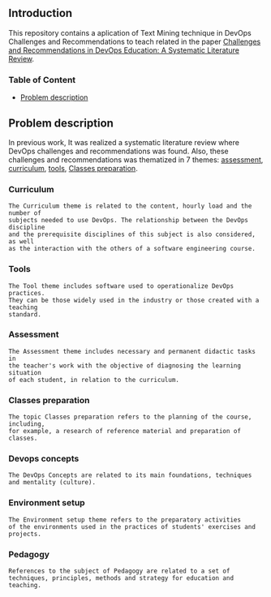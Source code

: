 ## Introduction

This repository contains a aplication of Text Mining technique in DevOps Challenges and Recommendations to teach related in the paper [Challenges and Recommendations in DevOps Education: A Systematic Literature Review](https://dl.acm.org/doi/10.1145/3422392.3422496). 


### Table of Content

- [Problem description](#problem-description)

## Problem description

In previous work, It was realized  a systematic literature review where DevOps challenges and recommendations was found. Also, these challenges and recommendations was thematized in 7 themes: [assessment](#assessment), [curriculum](#curriculum), [tools](#tools), [Classes preparation](#classes-preparation). 


### Curriculum
```
The Curriculum theme is related to the content, hourly load and the number of 
subjects needed to use DevOps. The relationship between the DevOps discipline 
and the prerequisite disciplines of this subject is also considered, as well 
as the interaction with the others of a software engineering course.
```
### Tools
```
The Tool theme includes software used to operationalize DevOps practices. 
They can be those widely used in the industry or those created with a teaching 
standard.
```

### Assessment
```
The Assessment theme includes necessary and permanent didactic tasks in 
the teacher's work with the objective of diagnosing the learning situation 
of each student, in relation to the curriculum.
```

### Classes preparation
```
The topic Classes preparation refers to the planning of the course, including, 
for example, a research of reference material and preparation of classes.
```

### Devops concepts
```
The DevOps Concepts are related to its main foundations, techniques 
and mentality (culture).
```

### Environment setup
```
The Environment setup theme refers to the preparatory activities 
of the environments used in the practices of students' exercises and projects.
```

### Pedagogy
```
References to the subject of Pedagogy are related to a set of
techniques, principles, methods and strategy for education and teaching.
```

